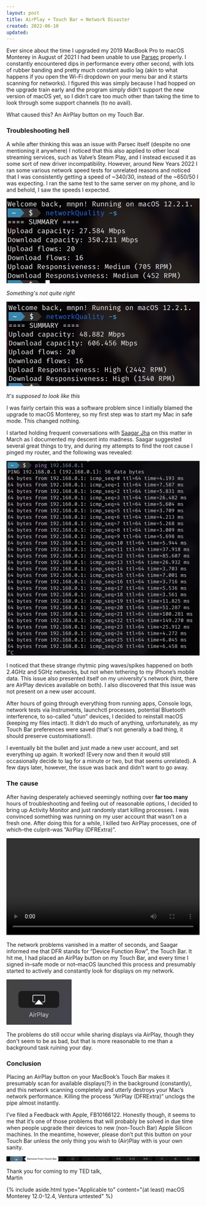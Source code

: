 ```yaml
---
layout: post
title: AirPlay + Touch Bar = Network Disaster
created: 2022-06-10
updated:
---
```


Ever since about the time I upgraded my 2019 MacBook Pro to macOS Monterey in August of 2021 I had been unable to use [Parsec](https://parsec.app) properly. I constantly encountered dips in performance every other second, with lots of rubber banding and pretty much constant audio lag (akin to what happens if you open the Wi-Fi dropdown on your menu bar and it starts scanning for networks). I figured this was simply because I had hopped on the upgrade train early and the program simply didn’t support the new version of macOS yet, so I didn’t care too much other than taking the time to look through some support channels (to no avail).

What caused this? An AirPlay button on my Touch Bar.

### Troubleshooting hell
A while after thinking this was an issue with Parsec itself (despite no one mentioning it anywhere) I noticed that this also applied to other local streaming services, such as Valve’s Steam Play, and I instead excused it as some sort of new driver incompatibility. However, around New Years 2022 I ran some various network speed tests for unrelated reasons and noticed that I was consistently getting a speed of \~340/30, instead of the \~650/50 I was expecting. I ran the same test to the same server on my phone, and lo and behold, I saw the speeds I expected.

<div class="sbs-img">
	<div>
		<img src="/assets/airplay/speed-during.png" style="max-width: 100%" alt="Terminal displaying a network speed of 350 Mbps from a networkQuality test">
		<p><em>Something's not quite right</em></p>
	</div>
	<div>
		<img src="/assets/airplay/speed-without.png" style="max-width: 100%" alt="Terminal displaying a network speed of 600 Mbps from a networkQuality test">
		<p><em>It's supposed to look like this</em></p>
	</div>
</div>

I was fairly certain this was a software problem since I initially blamed the upgrade to macOS Monterey, so my first step was to start my Mac in safe mode. This changed nothing.

I started holding frequent conversations with [Saagar Jha](https://saagarjha.com/) on this matter in March as I documented my descent into madness. Saagar suggested several great things to try, and during my attempts to find the root cause I pinged my router, and the following was revealed:

<img class="solo-img" src="/assets/airplay/latency-terminal.png" alt="Terminal displaying an irregular ping pattern, often spiking from an average of 5 milliseconds to over 100">

I noticed that these strange rhytmic ping waves/spikes happened on both 2.4GHz and 5GHz networks, but not when tethering to my iPhone’s mobile data. This issue also presented itself on my university's network (hint, there are AirPlay devices available on both). I also discovered that this issue was not present on a new user account.

After hours of going through everything from running apps, Console logs, network tests via Instruments, launchctl processes, potential Bluetooth interference, to so-called “utun” devices, I decided to reinstall macOS (keeping my files intact). It didn’t do much of anything, unfortunately, as my Touch Bar preferences were saved (that's not generally a bad thing, it should preserve customisations!).

I eventually bit the bullet and just made a new user account, and set everything up again. It worked! (Every now and then it would still occasionally decide to lag for a minute or two, but that seems unrelated). A few days later, however, the issue was back and didn’t want to go away.

### The cause
After having desperately achieved seemingly nothing over **far too many** hours of troubleshooting and feeling out of reasonable options, I decided to bring up Activity Monitor and just randomly start killing processes. I was convinced something was running on my user account that wasn’t on a fresh one. After doing this for a while, I killed two AirPlay processes, one of which–the culprit–was ”AirPlay (DFRExtra)”.

<video title="AirPlay (DFRExtra) in action" width="100%" preload="metadata" controls>
	<source src="https://drive.google.com/uc?export=download&id=1R_8oDmBhFq7_a8qvgAQduhzBV_PRG1eT" type="video/mp4">
</video><br />

The network problems vanished in a matter of seconds, and Saagar informed me that DFR stands for “Device Function Row”, the Touch Bar. It hit me, I had placed an AirPlay button on my Touch Bar, and every time I signed in–safe mode or not–macOS launched this process and presumably started to actively and constantly look for displays on my network.

<img class="solo-img" src="/assets/airplay/tb-button.png" style="max-width: 170px" alt="Screenshot of the AirPlay button">

The problems do still occur while sharing displays via AirPlay, though they don't seem to be as bad, but that is more reasonable to me than a background task ruining your day.

### Conclusion
Placing an AirPlay button on your MacBook’s Touch Bar makes it presumably scan for available displays(?) in the background (constantly), and this network scanning completely and utterly destroys your Mac’s network performance. Killing the process “AirPlay (DFRExtra)” unclogs the pipe almost instantly.

I’ve filed a Feedback with Apple, FB10166122. Honestly though, it seems to me that it’s one of those problems that will probably be solved in due time when people upgrade their devices to new (non-Touch Bar) Apple Silicon machines. In the meantime, however, please don’t put this button on your Touch Bar unless the only thing you wish to (Air)Play with is your own sanity.

<img class="solo-img" src="/assets/airplay/tb-button-delete.png" style="max-width: 100%" alt="AirPlay button about to be removed from a Touch Bar">

Thank you for coming to my TED talk,<br>
Martin

{% include aside.html type="Applicable to" content="(at least) macOS Monterey 12.0-12.4, Ventura untested" %}